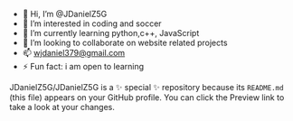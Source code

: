 - 👋 Hi, I’m @JDanielZ5G
- 👀 I’m interested in  coding and soccer
- 🌱 I’m currently learning python,c++, JavaScript 
- 💞️ I’m looking to collaborate on website related projects
- 📫 wjdaniel379@gmail.com 
- ⚡ Fun fact: i am open to learning


JDanielZ5G/JDanielZ5G is a ✨ special ✨ repository because its `README.md` (this file) appears on your GitHub profile.
You can click the Preview link to take a look at your changes.
